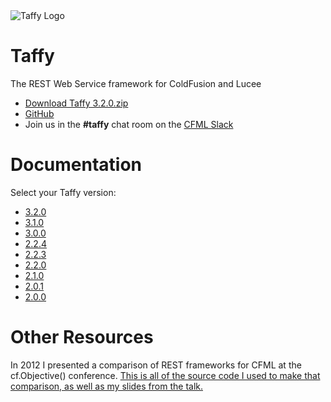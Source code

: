 <img alt="Taffy Logo" src="https://taffy.io/images/logo.png" style="max-width: 300px" />

# Taffy

The REST Web Service framework for ColdFusion and Lucee

- [Download Taffy 3.2.0.zip](https://github.com/atuttle/Taffy/archive/v3.2.0.zip)
- [GitHub](https://github.com/atuttle/Taffy)
- Join us in the **#taffy** chat room on the [CFML Slack](https://cfml-slack.herokuapp.com/)

# Documentation

Select your Taffy version:

- [3.2.0](3.2.0.md)
- [3.1.0](3.1.0.md)
- [3.0.0](3.0.0.md)
- [2.2.4](2.2.4.md)
- [2.2.3](2.2.3.md)
- [2.2.0](2.2.0.md)
- [2.1.0](2.1.0.md)
- [2.0.1](2.0.1.md)
- [2.0.0](2.0.0.md)

# Other Resources

In 2012 I presented a comparison of REST frameworks for CFML at the cf.Objective() conference. [This is all of the source code I used to make that comparison, as well as my slides from the talk.](https://github.com/atuttle/CF-REST-Comparison#coldfusion-rest-comparison)
